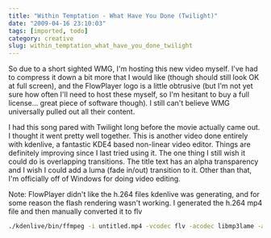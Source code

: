 ```yaml
---
title: "Within Temptation - What Have You Done (Twilight)"
date: "2009-04-16 23:10:03"
tags: [imported, todo]
category: creative
slug: within_temptation_what_have_you_done_twilight
---
```

	
So due to a short sighted WMG, I'm hosting this new video myself.  I've had to compress it down a bit more that I would like (though should still look OK at full screen), and the FlowPlayer logo is a little obtrusive (but I'm not yet sure how often I'll need to host these myself, so I'm hesitant to buy a full license... great piece of software though).  I still can't believe WMG universally pulled out all their content.

I had this song pared with Twilight long before the movie actually came out.  I thought it went pretty well together.  This is another video done entirely with kdenlive, a fantastic KDE4 based non-linear video editor.  Things are definitely improving since I last tried using it.  The one thing I still wish it could do is overlapping transitions.  The title text has an alpha transparency and I wish I could add a luma (fade in/out) transition to it.  Other than that, I'm officially off of Windows for doing video editing.

Note: FlowPlayer didn't like the h.264 files kdenlive was generating, and for some reason the flash rendering wasn't working.  I generated the h.264 mp4 file and then manually converted it to flv

```bash
./kdenlive/bin/ffmpeg -i untitled.mp4 -vcodec flv -acodec libmp3lame -ab 128k -ar 44100 -b 2000k untitled.flv
```
